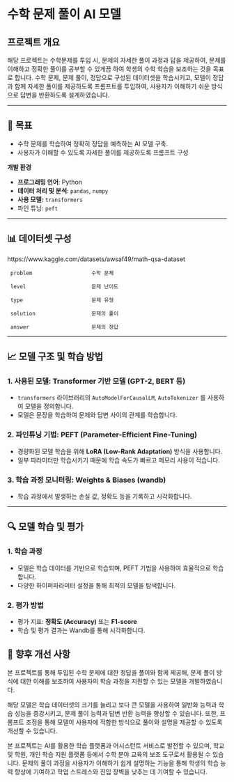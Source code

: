 # 수학 문제 풀이 AI 모델 

## 프로젝트 개요

해당 프로젝트는 수학문제를 투입 시, 문제의 자세한 풀이 과정과 답을 제공하여, 문제를 이해하고 정확한 풀이를 공부할 수 있게끔 하여 학생의 수학 학습을 보조하는 것을 목표로 합니다. 수학 문제, 문제 풀이, 정답으로 구성된 데이터셋을 학습시키고, 모델이 정답과 함께 자세한 풀이를 제공하도록 프롬프트를 투입하여, 사용자가 이해하기 쉬운 방식으로 답변을 반환하도록 설계하였습니다. 

---

## 🎯 목표

- 수학 문제를 학습하여 정확히 정답을 예측하는 AI 모델 구축.
- 사용자가 이해할 수 있도록 자세한 풀이를 제공하도록 프롬프트 구성 

**개발 환경** 

- **프로그래밍 언어**: Python
- **데이터 처리 및 분석**: `pandas`, `numpy`
- **사용 모델:** `transformers`
- 파인 튜닝: `peft`

---

## 📊 데이터셋 구성

https\://www\.kaggle.com/datasets/awsaf49/math-qsa-dataset

     
     problem                   수학 문제
     
     level                     문제 난이도
     
     type                      문제 유형

     solution                  문제의 풀이

     answer                    문제의 정답

---

## 📈 모델 구조 및 학습 방법

### 1. 사용된 모델: **Transformer 기반 모델 (GPT-2, BERT 등)**

- `transformers` 라이브러리의 `AutoModelForCausalLM`, `AutoTokenizer` 를 사용하여 모델을 정의합니다.
- 모델은 문장을 학습하여 문제와 답변 사이의 관계를 학습합니다.

### 2. 파인튜닝 기법: **PEFT (Parameter-Efficient Fine-Tuning)**

- 경량화된 모델 학습을 위해 **LoRA (Low-Rank Adaptation)** 방식을 사용합니다.
- 일부 파라미터만 학습시키기 때문에 학습 속도가 빠르고 메모리 사용이 적습니다.

### 3. 학습 과정 모니터링: **Weights & Biases (wandb)**

- 학습 과정에서 발생하는 손실 값, 정확도 등을 기록하고 시각화합니다.

---

## 🔍 모델 학습 및 평가

### 1. 학습 과정

- 모델은 학습 데이터를 기반으로 학습되며, PEFT 기법을 사용하여 효율적으로 학습합니다.
- 다양한 하이퍼파라미터 설정을 통해 최적의 모델을 탐색합니다.

### 2. 평가 방법

- 평가 지표: **정확도 (Accuracy)** 또는 **F1-score**
- 학습 및 평가 결과는 Wandb를 통해 시각화합니다.


## 🚀 향후 개선 사항

본 프로젝트를 통해 투입된 수학 문제에 대한 정답을 풀이와 함께 제공해, 문제 풀이 방식에 대한 이해를 보조하여 사용자의 학습 과정을 지원할 수 있는 모델을 개발하였습니다. 

해당 모델은 학습 데이터셋의 크기를 늘리고 보다 큰 모델을 사용하여 일반화 능력과 학습 성능을 증강시키고, 문제 풀이 능력과 답변 반환 능력을 향상할 수 있습니다. 또한, 프롬프트 조정을 통해 모델이 사용자에 적합한 방식으로 풀이와 설명을 제공할 수 있도록 개선할 수 있습니다. 

본 프로젝트는 AI를 활용한 학습 플랫폼과 어시스턴트 서비스로 발전할 수 있으며, 학교 및 학원, 개인 학습 지원 플랫폼 등에서 수학 분야 교육의 보조 도구로서 활용될 수 있습니다. 문제의 풀이 과정을 사용자가 이해하기 쉽게 설명하는 기능을 통해 학생의 학습 능력 향상에 기여하고 학업 스트레스와 진입 장벽을 낮추는 데 기여할 수 있습니다.



